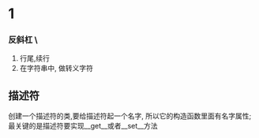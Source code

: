 # 1 
### 反斜杠 \  
1. 行尾,续行 
2. 在字符串中, 做转义字符

## 描述符
创建一个描述符的类,要给描述符起一个名字, 所以它的构造函数里面有名字属性; 最关键的是描述符要实现__get__或者__set__方法
